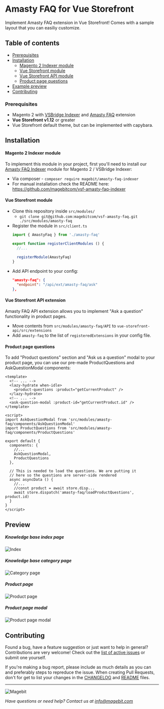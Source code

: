 # Amasty FAQ for Vue Storefront
Implement Amasty FAQ extension in Vue Storefront! Comes with a sample layout that you can easiliy customize.

## Table of contents
* [Prerequisites](#prerequisites)
* [Installation](#installation)
  * [Magento 2 Indexer module](#magento-2-indexer-module)
  * [Vue Storefront module](#vue-storefront-module)
  * [Vue Storefront API module](#vue-storefront-api-module)
  * [Product page questions](#product-page-questions)
* [Example preview](#preview)
* [Contributing](#contributing)

### Prerequisites
* Magento 2 with [VSBridge Indexer](https://github.com/DivanteLtd/magento2-vsbridge-indexer) and [Amasty FAQ](https://amasty.com/faq-and-product-questions-for-magento-2.html) extension
* **Vue Storefront v1.12** or greater
* Vue Storefront default theme, but can be implemented with capybara.

## Installation

#### Magento 2 Indexer module
To implement this module in your project, first you'll need to install our [Amasty FAQ Indexer](https://github.com/magebitcom/vsf-amasty-faq-indexer) module for Magento 2 / VSBridge Indexer:
  * Via composer - `composer require magebit/amasty-faq-indexer`
  * For manual installation check the README here: https://github.com/magebitcom/vsf-amasty-faq-indexer

#### Vue Storefront module
  * Clone this repository inside `src/modules/`
    * `git clone git@github.com:magebitcom/vsf-amasty-faq.git ./src/modules/amasty-faq`
  * Register the module in `src/client.ts`
    ```js
    import { AmastyFaq } from './amasty-faq'
    
    export function registerClientModules () {
      //...
      
      registerModule(AmastyFaq)
    }
    ```
  * Add API endpoint to your config:
    ```json
    "amasty-faq": {
      "endpoint": "/api/ext/amasty-faq/ask"
    },
    ```

#### Vue Storefront API extension
Amasty FAQ API extension allows you to implement "Ask a question" functionality in product pages.
  * Move contents from `src/modules/amasty-faq/API` to `vue-storefront-api/src/extensions`
  * Add `amasty-faq` to the list of `registeredExtensions` in your config file.

#### Product page questions
To add "Product questions" section and "Ask us a question" modal to your product page, you can use our pre-made ProductQuestions and AskQuestionModal components:
```vue
<template>
  <!-- ... -->
  <lazy-hydrate when-idle>
    <product-questions :product="getCurrentProduct" />
  </lazy-hydrate>
  <!-- ... -->
  <ask-question-modal :product-id="getCurrentProduct.id" />
</template>

<script>
import AskQuestionModal from 'src/modules/amasty-faq/components/AskQuestionModal'
import ProductQuestions from 'src/modules/amasty-faq/components/ProductQuestions'

export default {
  components: {
    //...
    AskQuestionModal,
    ProductQuestions
  },

  // This is needed to load the questions. We are putting it
  // here so the questions are server-side rendered
  async asyncData () {
    //...
    //const product = await store.disp...
    await store.dispatch('amasty-faq/loadProductQuestions', product.id)
  }
}
</script>
```

## Preview
##### Knowledge base index page
![Index](https://i.imgur.com/hiO2kdz.png)
##### Knowledge base category page
![Category page](https://i.imgur.com/rPRFoF0.png)
##### Product page
![Product page](https://i.imgur.com/Bi1yrh6.png)
##### Product page modal
![Product page modal](https://i.imgur.com/F5wRSB4.png)

## Contributing
Found a bug, have a feature suggestion or just want to help in general?
Contributions are very welcome! Check out the [list of active issues](https://github.com/magebitcom/vsf-amasty-faq-indexer/issues) or submit one yourself.

If you're making a bug report, please include as much details as you can and preferably steps to repreduce the issue.
When creating Pull Requests, don't for get to list your changes in the [CHANGELOG](/CHANGELOG.md) and [README](/README.md) files.

---

![Magebit](https://magebit.com/img/magebit-logo-2x.png)

*Have questions or need help? Contact us at info@magebit.com*

